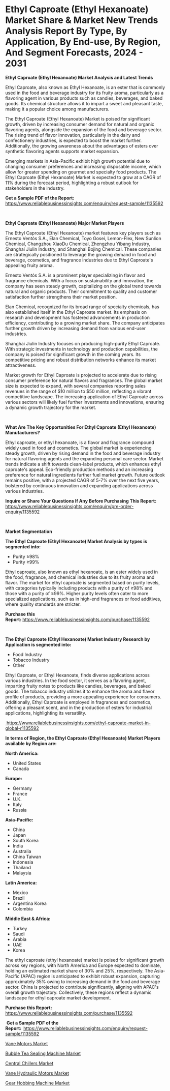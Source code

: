 <p><h1>Ethyl Caproate (Ethyl Hexanoate) Market Share & Market New Trends Analysis Report By Type, By Application, By End-use, By Region, And Segment Forecasts, 2024 - 2031</h1></p><p><strong>Ethyl Caproate (Ethyl Hexanoate) Market Analysis and Latest Trends</strong></p>
<p><p>Ethyl Caproate, also known as Ethyl Hexanoate, is an ester that is commonly used in the food and beverage industry for its fruity aroma, particularly as a flavoring agent in various products such as candies, beverages, and baked goods. Its chemical structure allows it to impart a sweet and pleasant taste, making it a popular choice among manufacturers.</p><p>The Ethyl Caproate (Ethyl Hexanoate) Market is poised for significant growth, driven by increasing consumer demand for natural and organic flavoring agents, alongside the expansion of the food and beverage sector. The rising trend of flavor innovation, particularly in the dairy and confectionery industries, is expected to boost the market further. Additionally, the growing awareness about the advantages of esters over synthetic flavoring agents supports market expansion.</p><p>Emerging markets in Asia-Pacific exhibit high growth potential due to changing consumer preferences and increasing disposable income, which allow for greater spending on gourmet and specialty food products. The Ethyl Caproate (Ethyl Hexanoate) Market is expected to grow at a CAGR of 11% during the forecast period, highlighting a robust outlook for stakeholders in the industry.</p></p>
<p><strong>Get a Sample PDF of the Report:&nbsp;</strong> <a href="https://www.reliablebusinessinsights.com/enquiry/request-sample/1135592?utm_campaign=1674&utm_medium=2&utm_source=Github&utm_content=ia&utm_term=20122024&utm_id=ethyl-caproate-ethyl-hexanoate">https://www.reliablebusinessinsights.com/enquiry/request-sample/1135592</a></p>
<p>&nbsp;</p>
<p><strong>Ethyl Caproate (Ethyl Hexanoate) Major Market Players</strong></p>
<p><p>The Ethyl Caproate (Ethyl Hexanoate) market features key players such as Ernesto Ventós S.A., Elan Chemical, Toyo Gosei, Lemon-Flex, New Sunlion Chemical, Changzhou XiaoDu Chemical, Zhengzhou Yibang Industry, Shanghai Jiulin Industry, and Shanghai Bojing Chemical. These companies are strategically positioned to leverage the growing demand in food and beverage, cosmetics, and fragrance industries due to Ethyl Caproate's appealing fruity aroma.</p><p>Ernesto Ventós S.A. is a prominent player specializing in flavor and fragrance chemicals. With a focus on sustainability and innovation, the company has seen steady growth, capitalizing on the global trend towards natural and organic products. Their commitment to quality and customer satisfaction further strengthens their market position.</p><p>Elan Chemical, recognized for its broad range of specialty chemicals, has also established itself in the Ethyl Caproate market. Its emphasis on research and development has fostered advancements in production efficiency, contributing to a growing market share. The company anticipates further growth driven by increasing demand from various end-user industries.</p><p>Shanghai Jiulin Industry focuses on producing high-purity Ethyl Caproate. With strategic investments in technology and production capabilities, the company is poised for significant growth in the coming years. Its competitive pricing and robust distribution networks enhance its market attractiveness.</p><p>Market growth for Ethyl Caproate is projected to accelerate due to rising consumer preference for natural flavors and fragrances. The global market size is expected to expand, with several companies reporting sales revenues in the range of $10 million to $50 million, reflecting a vibrant competitive landscape. The increasing application of Ethyl Caproate across various sectors will likely fuel further investments and innovations, ensuring a dynamic growth trajectory for the market.</p></p>
<p>&nbsp;</p>
<p><strong>What Are The Key Opportunities For Ethyl Caproate (Ethyl Hexanoate) Manufacturers?</strong></p>
<p><p>Ethyl caproate, or ethyl hexanoate, is a flavor and fragrance compound widely used in food and cosmetics. The global market is experiencing steady growth, driven by rising demand in the food and beverage industry for natural flavoring agents and the expanding personal care sector. Market trends indicate a shift towards clean-label products, which enhances ethyl caproate's appeal. Eco-friendly production methods and an increasing preference for natural ingredients further fuel market growth. Future outlook remains positive, with a projected CAGR of 5-7% over the next five years, bolstered by continuous innovation and expanding applications across various industries.</p></p>
<p><strong>Inquire or Share Your Questions If Any Before Purchasing This Report:</strong> <a href="https://www.reliablebusinessinsights.com/enquiry/pre-order-enquiry/1135592?utm_campaign=1674&utm_medium=2&utm_source=Github&utm_content=ia&utm_term=20122024&utm_id=ethyl-caproate-ethyl-hexanoate">https://www.reliablebusinessinsights.com/enquiry/pre-order-enquiry/1135592</a></p>
<p>&nbsp;</p>
<p><strong>Market Segmentation</strong></p>
<p><strong>The Ethyl Caproate (Ethyl Hexanoate) Market Analysis by types is segmented into:</strong></p>
<p><ul><li>Purity ≥98%</li><li>Purity ≥99%</li></ul></p>
<p><p>Ethyl caproate, also known as ethyl hexanoate, is an ester widely used in the food, fragrance, and chemical industries due to its fruity aroma and flavor. The market for ethyl caproate is segmented based on purity levels, with categories typically including products with a purity of ≥98% and those with a purity of ≥99%. Higher purity levels often cater to more specialized applications, such as in high-end fragrances or food additives, where quality standards are stricter.</p></p>
<p><strong>Purchase this Report:&nbsp;</strong><a href="https://www.reliablebusinessinsights.com/purchase/1135592?utm_campaign=1674&utm_medium=2&utm_source=Github&utm_content=ia&utm_term=20122024&utm_id=ethyl-caproate-ethyl-hexanoate">https://www.reliablebusinessinsights.com/purchase/1135592</a></p>
<p>&nbsp;</p>
<p><strong>The Ethyl Caproate (Ethyl Hexanoate) Market Industry Research by Application is segmented into:</strong></p>
<p><ul><li>Food Industry</li><li>Tobacco Industry</li><li>Other</li></ul></p>
<p><p>Ethyl Caproate, or Ethyl Hexanoate, finds diverse applications across various industries. In the food sector, it serves as a flavoring agent, imparting fruity notes to products like candies, beverages, and baked goods. The tobacco industry utilizes it to enhance the aroma and flavor profile of products, providing a more appealing experience for consumers. Additionally, Ethyl Caproate is employed in fragrances and cosmetics, offering a pleasant scent, and in the production of esters for industrial applications, highlighting its versatility.</p></p>
<p><a href="https://www.reliablebusinessinsights.com/ethyl-caproate-market-in-global-r1135592?utm_campaign=1674&utm_medium=2&utm_source=Github&utm_content=ia&utm_term=20122024&utm_id=ethyl-caproate-ethyl-hexanoate">&nbsp;https://www.reliablebusinessinsights.com/ethyl-caproate-market-in-global-r1135592</a></p>
<p><strong>In terms of Region, the Ethyl Caproate (Ethyl Hexanoate) Market Players available by Region are:</strong></p>
<p>
    <p> <strong> North America: </strong>
        <ul>
            <li>United States</li>
            <li>Canada</li>
        </ul>
        </p> 
    <p> <strong> Europe: </strong>
        <ul>
            <li>Germany</li>
            <li>France</li>
            <li>U.K.</li>
            <li>Italy</li>
            <li>Russia</li>
        </ul>
        </p> 
    <p> <strong> Asia-Pacific: </strong>
        <ul>
            <li>China</li>
            <li>Japan</li>
            <li>South Korea</li>
            <li>India</li>
            <li>Australia</li>
            <li>China Taiwan</li>
            <li>Indonesia</li>
            <li>Thailand</li>
            <li>Malaysia</li>
        </ul>
        </p> 
    <p> <strong> Latin America: </strong>
        <ul>
            <li>Mexico</li>
            <li>Brazil</li>
            <li>Argentina Korea</li>
            <li>Colombia</li>
        </ul>
        </p> 
    <p> <strong> Middle East & Africa: </strong>
        <ul>
            <li>Turkey</li>
            <li>Saudi</li>
            <li>Arabia</li>
            <li>UAE</li>
            <li>Korea</li>
        </ul>
    </p>
    </p>
<p><p>The ethyl caproate (ethyl hexanoate) market is poised for significant growth across key regions, with North America and Europe expected to dominate, holding an estimated market share of 30% and 25%, respectively. The Asia-Pacific (APAC) region is anticipated to exhibit robust expansion, capturing approximately 35% owing to increasing demand in the food and beverage sector. China is projected to contribute significantly, aligning with APAC's overall growth trajectory. Collectively, these regions reflect a dynamic landscape for ethyl caproate market development.</p></p>
<p><strong>Purchase this Report: </strong><a href="https://www.reliablebusinessinsights.com/purchase/1135592?utm_campaign=1674&utm_medium=2&utm_source=Github&utm_content=ia&utm_term=20122024&utm_id=ethyl-caproate-ethyl-hexanoate">https://www.reliablebusinessinsights.com/purchase/1135592</a></p>
<p>&nbsp;<strong>Get a Sample PDF of the Report:&nbsp;&nbsp;</strong><a href="https://www.reliablebusinessinsights.com/enquiry/request-sample/1135592?utm_campaign=1674&utm_medium=2&utm_source=Github&utm_content=ia&utm_term=20122024&utm_id=ethyl-caproate-ethyl-hexanoate">https://www.reliablebusinessinsights.com/enquiry/request-sample/1135592</a></p>
<p><strong></strong></p>
<p><p><a href="https://www.linkedin.com/pulse/tracking-emerging-trends-vane-motors-market-projected-growth-vjple?utm_campaign=1674&utm_medium=2&utm_source=Github&utm_content=ia&utm_term=20122024&utm_id=ethyl-caproate-ethyl-hexanoate">Vane Motors Market</a></p><p><a href="https://www.linkedin.com/pulse/global-bubble-tea-sealing-machine-market-opportunities-5hfhe?utm_campaign=1674&utm_medium=2&utm_source=Github&utm_content=ia&utm_term=20122024&utm_id=ethyl-caproate-ethyl-hexanoate">Bubble Tea Sealing Machine Market</a></p><p><a href="https://www.linkedin.com/pulse/central-chillers-market-study-strategies-leading-players-growth-hfhre?utm_campaign=1674&utm_medium=2&utm_source=Github&utm_content=ia&utm_term=20122024&utm_id=ethyl-caproate-ethyl-hexanoate">Central Chillers Market</a></p><p><a href="https://www.linkedin.com/pulse/deep-dive-vane-hydraulic-motors-market-future-growth-143-rate-rhuke?utm_campaign=1674&utm_medium=2&utm_source=Github&utm_content=ia&utm_term=20122024&utm_id=ethyl-caproate-ethyl-hexanoate">Vane Hydraulic Motors Market</a></p><p><a href="https://www.linkedin.com/pulse/detailed-analysis-gear-hobbing-machine-market-decision-making-vewue?utm_campaign=1674&utm_medium=2&utm_source=Github&utm_content=ia&utm_term=20122024&utm_id=ethyl-caproate-ethyl-hexanoate">Gear Hobbing Machine Market</a></p></p>